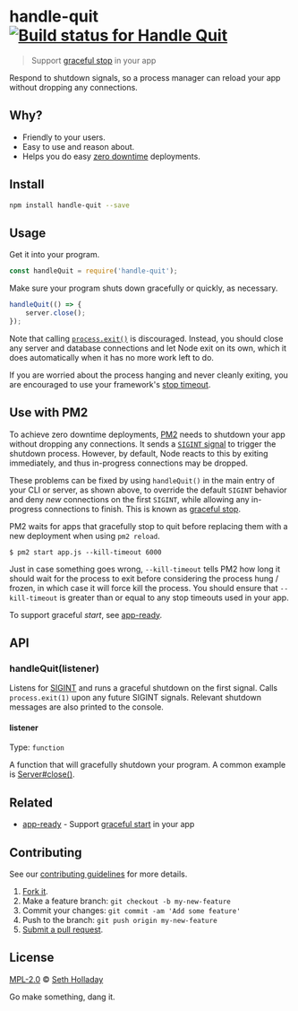 # handle-quit [![Build status for Handle Quit](https://travis-ci.com/sholladay/handle-quit.svg?branch=master "Build Status")](https://travis-ci.com/sholladay/handle-quit "Builds")

> Support [graceful stop](http://pm2.keymetrics.io/docs/usage/signals-clean-restart/#graceful-stop) in your app

Respond to shutdown signals, so a process manager can reload your app without dropping any connections.

## Why?

 - Friendly to your users.
 - Easy to use and reason about.
 - Helps you do easy [zero downtime](https://futurestud.io/tutorials/pm2-cluster-mode-and-zero-downtime-restarts#zerodowntimedeployments) deployments.

## Install

```sh
npm install handle-quit --save
```

## Usage

Get it into your program.

```js
const handleQuit = require('handle-quit');
```

Make sure your program shuts down gracefully or quickly, as necessary.

```js
handleQuit(() => {
    server.close();
});
```

Note that calling [`process.exit()`](https://nodejs.org/api/process.html#process_process_exit_code) is discouraged. Instead, you should close any server and database connections and let Node exit on its own, which it does automatically when it has no more work left to do.

If you are worried about the process hanging and never cleanly exiting, you are encouraged to use your framework's [stop timeout](https://hapi.dev/api/#server.stop()).

## Use with PM2

To achieve zero downtime deployments, [PM2](https://github.com/Unitech/pm2) needs to shutdown your app without dropping any connections. It sends a [`SIGINT` signal](https://nodejs.org/api/process.html#process_signal_events) to trigger the shutdown process. However, by default, Node reacts to this by exiting immediately, and thus in-progress connections may be dropped.

These problems can be fixed by using `handleQuit()` in the main entry of your CLI or server, as shown above, to override the default `SIGINT` behavior and deny _new_ connections on the first `SIGINT`, while allowing any in-progress connections to finish. This is known as [graceful stop](http://pm2.keymetrics.io/docs/usage/signals-clean-restart/#graceful-stop).

PM2 waits for apps that gracefully stop to quit before replacing them with a new deployment when using `pm2 reload`.

```console
$ pm2 start app.js --kill-timeout 6000
```

Just in case something goes wrong, `--kill-timeout` tells PM2 how long it should wait for the process to exit before considering the process hung / frozen, in which case it will force kill the process. You should ensure that `--kill-timeout` is greater than or equal to any stop timeouts used in your app.

To support graceful _start_, see [app-ready](https://github.com/sholladay/app-ready).

## API

### handleQuit(listener)

Listens for [SIGINT](https://en.wikipedia.org/wiki/Unix_signal#POSIX_signals) and runs a graceful shutdown on the first signal. Calls `process.exit(1)` upon any future SIGINT signals. Relevant shutdown messages are also printed to the console.

#### listener

Type: `function`

A function that will gracefully shutdown your program. A common example is [Server#close()](https://nodejs.org/api/http.html#http_server_close_callback).

## Related

 - [app-ready](https://github.com/sholladay/app-ready) - Support [graceful start](http://pm2.keymetrics.io/docs/usage/signals-clean-restart/#graceful-start) in your app

## Contributing

See our [contributing guidelines](https://github.com/sholladay/handle-quit/blob/master/CONTRIBUTING.md "Guidelines for participating in this project") for more details.

1. [Fork it](https://github.com/sholladay/handle-quit/fork).
2. Make a feature branch: `git checkout -b my-new-feature`
3. Commit your changes: `git commit -am 'Add some feature'`
4. Push to the branch: `git push origin my-new-feature`
5. [Submit a pull request](https://github.com/sholladay/handle-quit/compare "Submit code to this project for review").

## License

[MPL-2.0](https://github.com/sholladay/handle-quit/blob/master/LICENSE "License for handle-quit") © [Seth Holladay](https://seth-holladay.com "Author of handle-quit")

Go make something, dang it.
